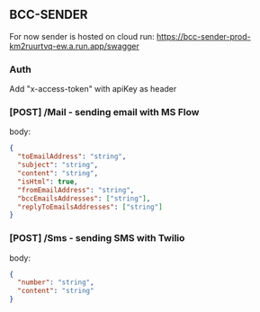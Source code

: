 ## BCC-SENDER

For now sender is hosted on cloud run:
https://bcc-sender-prod-km2ruurtvq-ew.a.run.app/swagger

### Auth

Add "x-access-token" with apiKey as header

### [POST] /Mail - sending email with MS Flow

body:

```json
{
  "toEmailAddress": "string",
  "subject": "string",
  "content": "string",
  "isHtml": true,
  "fromEmailAddress": "string",
  "bccEmailsAddresses": ["string"],
  "replyToEmailsAddresses": ["string"]
}
```

### [POST] /Sms - sending SMS with Twilio

body:

```json
{
  "number": "string",
  "content": "string"
}
```

